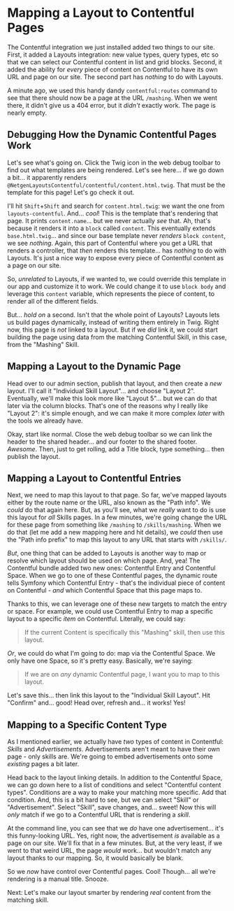 # Mapping a Layout to Contentful Pages

The Contentful integration we just installed added two things to our site. First,
it added a Layouts integration: new value types, query types, etc so that we
can select our Contentful content in list and grid blocks. Second, it added the
ability for *every* piece of content on Contentful to have its own URL and page
on our site. The second part has *nothing* to do with Layouts.

A minute ago, we used this handy dandy `contentful:routes` command to see that there
should now be a page at the URL `/mashing`. When we went there, it didn't give us
a 404 error, but it *didn't* exactly work. The page is nearly empty.

## Debugging How the Dynamic Contentful Pages Work

Let's see what's going on. Click the Twig icon in the web debug toolbar to find
out what templates are being rendered. Let's see here... if we go down a bit...
it apparently renders `@NetgenLayoutsContentful/contentful/content.html.twig`.
That must be the template for this page! Let's go check it out.

I'll hit `Shift`+`Shift` and search for `content.html.twig`: we want the one from
`layouts-contentful`. And... *cool*! This is the template that's rendering
that page. It prints `content.name`... but we never actually *see* that. Ah, that's
because it renders it into a `block` called `content`. This eventually extends
`base.html.twig`... and since our base template never *renders* `block content`, we
see *nothing*. Again, this part of Contentful where you get a URL that renders a
controller, that *then* renders this template... has *nothing* to do with Layouts.
It's just a nice way to expose every piece of Contentful content as a page on our
site.

So, *unrelated* to Layouts, if we wanted to, we could override this template in our
app and customize it to work. We could change it to use `block body` and
leverage this `content` variable, which represents the piece of content, to
render all of the different fields.

But... *hold on* a second. Isn't that the whole point of Layouts? Layouts lets us
build pages dynamically, instead of writing them entirely in Twig. Right now, this
page is *not* linked to a layout. But if we *did* link it, we could start building
the page using data from the matching Contentful Skill, in this case, from the
"Mashing" Skill.

## Mapping a Layout to the Dynamic Page

Head over to our admin section, publish that layout, and then create a *new* layout.
I'll call it "Individual Skill Layout"... and choose "Layout 2". Eventually, we'll
make this look more like "Layout 5"... but we can do that later via the column
blocks. That's one of the reasons why I really like "Layout 2": it's simple enough,
and we can make it more complex *later* with the tools we already have.

Okay, start like normal. Close the web debug toolbar so we can link the header to
the shared header... and our footer to the shared footer. *Awesome*. Then, just
to get rolling, add a Title block, type something... then publish the layout.

## Mapping a Layout to Contentful Entries

Next, we need to map this layout to that page. So far, we've mapped layouts
either by the route name or the URL, also known as the "Path info". We *could*
do that again here. But, as you'll see, what we *really* want to do is use this
layout for *all* Skills pages. In a few minutes, we're going change the URL for
these page from something like `/mashing` to `/skills/mashing`. When we do that
(let me add a new mapping here and hit details), we *could* then use the
"Path info prefix" to map this layout to any URL that starts with `/skills/`.

*But*, one thing that can be added to Layouts is another way to map or resolve which
layout should be used on which page. And, yea! The Contentful bundle added two new
ones: Contentful Entry and Contentful Space. When we go to one of these Contentful
pages, the dynamic route tells Symfony which Contentful Entry - that's the individual
piece of content on Contentful - *and* which Contentful Space that this page maps to.

Thanks to this, we can leverage one of these new targets to match the entry or space.
For example, we could use Contentful Entry to map a specific layout to a specific
*item* on Contentful. Literally, we could say:

> If the current Content is specifically this "Mashing" skill, then use this layout.

*Or*, we could do what I'm going to do: map via the Contentful Space. We only have
one Space, so it's pretty easy. Basically, we're saying:

> If we are on *any* dynamic Contentful page, I want you to map to this layout.

Let's save this... then link this layout to the "Individual Skill Layout". Hit
"Confirm" and... good! Head over, refresh and... it works! Yes!

## Mapping to a Specific Content Type

As I mentioned earlier, we actually have *two* types of content in Contentful:
*Skills* and *Advertisements*. Advertisements aren't meant to have their own
page - only skills are. We're going to embed advertisements onto some *existing*
pages a bit later.

Head back to the layout linking details. In addition to the Contentful Space,
we can go down here to a list of conditions and select "Contentful content types".
Conditions are a way to make your matching more specific. Add that condition.
And, this is a bit hard to see, but we can select "Skill" or "Advertisement".
Select "Skill", save changes, and... sweet! Now this will *only* match if we go
to a Contentful URL that is rendering a *skill*.

At the command line, you can see that we *do* have one advertisement... it's this
funny-looking URL. Yes, right now, the advertisement *is* available as a page on
our site. We'll fix that in a few minutes. But, at the very least, if we went to
that weird URL, the page *would* work... but wouldn't match any layout thanks
to our mapping. So, it would basically be blank.

So we *now* have control over Contentful pages. Cool! Though... all we're rendering
is a manual title. Snooze.

Next: Let's make our layout smarter by rendering *real* content from the matching
skill.
